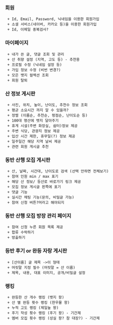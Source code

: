 
### 회원
     + Id, Email, Password, 닉네임을 이용햔 회원가입
     + 소셜 서비스(네이버, 카카오 등)을 이용한 회원가입
     + Id, 이메일 중복검사?
     
     
     
### 마이페이지
     + 내가 쓴 글, 댓글 조회 및 관리
     + 산 취향 설정 (지역, 고도 등) - 추천용
     + 프로필 수정 (닉네임 설정 등)
     + 가입 정보 수정 (비번 변경?)
     + 모은 뱃지 컬렉션 조회
     + 회원 탈퇴
     
     
     
### 산 정보 게시판
     + 사진, 위치, 높이, 난이도, 추천수 정보 조회
     + 평균 소요시간 까지 알 수 있을까?
     + 정렬 (이름순, 추천순, 펑점순, 난이도순 등)
     + 100대 명산에 뱃지 달아주기
     + 휴게 시설(주변 화장실, 쉼터)정보 제공
     + 주변 식당, 관광지 정보 제공
     + 입산 시간 제한, 휴무일(?) 정보 제공
     + 일주일간 해당 지역 날씨 제공
     + 관련 회원 게시글 추천
     
     

### 동반 산행 모집 게시판
     + 산, 날짜, 시간대, 난이도로 검색 (선택 안하면 전체보기)
     + 참여 인원 min / max 표기
     + 해당 산 정보/ 등산로 바로가기 링크 제공
     + 모집 정보 게시글 왼쪽에 표기
     + 댓글 기능
     + 실시간 채팅 기능(문의, 비밀글 가능)
     + 참여 신청 버튼?머라고 해야되지



### 동반 산행 모집 방장 관리 페이지
     + 참여 신청 누른 회원 목록 제공
     + 합류 수락하기
     + 방출하기
   
     

### 등반 후기 or 완등 자랑 게시판 
     + [산이름] 글 제목 ->이 형태
     + 머릿말 지정 필수 (머릿말 = 산 이름)
     + 제목, 내용, 대표 이미지, 공개/비밀글 설정

     
          
### 랭킹
     + 완등한 산 개수 랭킹 (뱃지 왕)
     + 산 별 완등 횟수 랭킹 (한우물 왕)
     + 누적 고도 랭킹 (제일높 왕)
     + 후기 작성 횟수 랭킹 (후기 왕) - 기간제
     + 멤버 모집 횟수 랭킹 (성실 왕? 참 대장?) - 기간제
     

